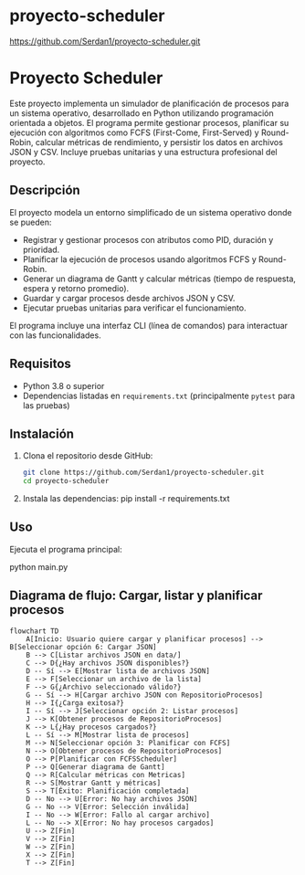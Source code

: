 # proyecto-scheduler

https://github.com/Serdan1/proyecto-scheduler.git


# Proyecto Scheduler

Este proyecto implementa un simulador de planificación de procesos para un sistema operativo, desarrollado en Python utilizando programación orientada a objetos. El programa permite gestionar procesos, planificar su ejecución con algoritmos como FCFS (First-Come, First-Served) y Round-Robin, calcular métricas de rendimiento, y persistir los datos en archivos JSON y CSV. Incluye pruebas unitarias y una estructura profesional del proyecto.

## Descripción

El proyecto modela un entorno simplificado de un sistema operativo donde se pueden:
- Registrar y gestionar procesos con atributos como PID, duración y prioridad.
- Planificar la ejecución de procesos usando algoritmos FCFS y Round-Robin.
- Generar un diagrama de Gantt y calcular métricas (tiempo de respuesta, espera y retorno promedio).
- Guardar y cargar procesos desde archivos JSON y CSV.
- Ejecutar pruebas unitarias para verificar el funcionamiento.

El programa incluye una interfaz CLI (línea de comandos) para interactuar con las funcionalidades.

## Requisitos

- Python 3.8 o superior
- Dependencias listadas en `requirements.txt` (principalmente `pytest` para las pruebas)

## Instalación

1. Clona el repositorio desde GitHub:
   ```bash
   git clone https://github.com/Serdan1/proyecto-scheduler.git
   cd proyecto-scheduler

2. Instala las dependencias:
pip install -r requirements.txt


## Uso

Ejecuta el programa principal:

python main.py

## Diagrama de flujo: Cargar, listar y planificar procesos

```mermaid
flowchart TD
    A[Inicio: Usuario quiere cargar y planificar procesos] --> B[Seleccionar opción 6: Cargar JSON]
    B --> C[Listar archivos JSON en data/]
    C --> D{¿Hay archivos JSON disponibles?}
    D -- Sí --> E[Mostrar lista de archivos JSON]
    E --> F[Seleccionar un archivo de la lista]
    F --> G{¿Archivo seleccionado válido?}
    G -- Sí --> H[Cargar archivo JSON con RepositorioProcesos]
    H --> I{¿Carga exitosa?}
    I -- Sí --> J[Seleccionar opción 2: Listar procesos]
    J --> K[Obtener procesos de RepositorioProcesos]
    K --> L{¿Hay procesos cargados?}
    L -- Sí --> M[Mostrar lista de procesos]
    M --> N[Seleccionar opción 3: Planificar con FCFS]
    N --> O[Obtener procesos de RepositorioProcesos]
    O --> P[Planificar con FCFSScheduler]
    P --> Q[Generar diagrama de Gantt]
    Q --> R[Calcular métricas con Metricas]
    R --> S[Mostrar Gantt y métricas]
    S --> T[Éxito: Planificación completada]
    D -- No --> U[Error: No hay archivos JSON]
    G -- No --> V[Error: Selección inválida]
    I -- No --> W[Error: Fallo al cargar archivo]
    L -- No --> X[Error: No hay procesos cargados]
    U --> Z[Fin]
    V --> Z[Fin]
    W --> Z[Fin]
    X --> Z[Fin]
    T --> Z[Fin]
